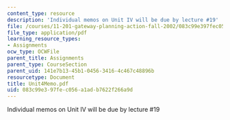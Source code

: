 ```yaml
---
content_type: resource
description: 'Individual memos on Unit IV will be due by lecture #19'
file: /courses/11-201-gateway-planning-action-fall-2002/083c99e397fec056a1adb7622f266a9d_Unit4Memo.pdf
file_type: application/pdf
learning_resource_types:
- Assignments
ocw_type: OCWFile
parent_title: Assignments
parent_type: CourseSection
parent_uid: 141e7b13-45b1-0456-3416-4c467c48896b
resourcetype: Document
title: Unit4Memo.pdf
uid: 083c99e3-97fe-c056-a1ad-b7622f266a9d
---
```

Individual memos on Unit IV will be due by lecture #19

